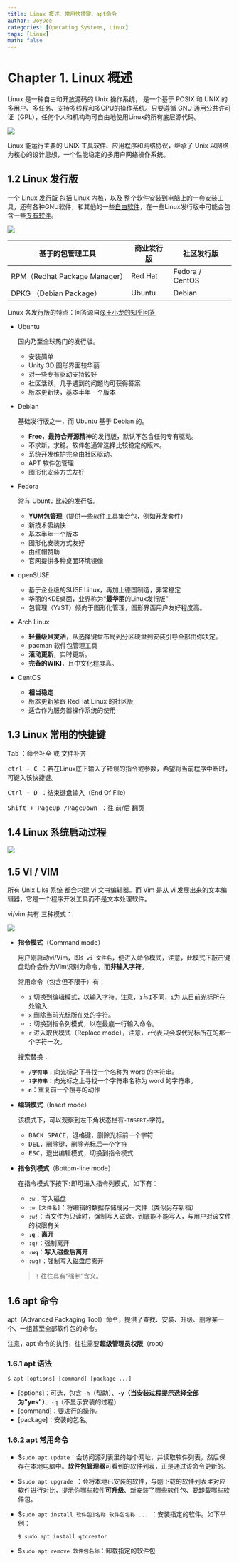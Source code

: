 ```yaml
---
title: Linux 概述、常用快捷键、apt命令
author: JoyDee
categories: [Operating Systems, Linux]
tags: [Linux]
math: false
---
```


# Chapter 1. Linux 概述

Linux 是一种自由和开放源码的 Unix 操作系统， 是一个基于 POSIX 和 UNIX 的多用户、多任务、支持多线程和多CPU的操作系统。只要遵循 GNU 通用公共许可证（GPL），任何个人和机构均可自由地使用Linux的所有底层源代码。

<img src="https://gitee.com/j__strawhat/MyImages/raw/master/img/Linux吉祥物.png"/>

Linux 能运行主要的 UNIX 工具软件、应用程序和网络协议，继承了 Unix 以网络为核心的设计思想，一个性能稳定的多用户网络操作系统。

## 1.2 Linux 发行版

一个 Linux 发行版 包括 Linux 内核，以及 整个软件安装到电脑上的一套安装工具，还有各种GNU软件，和其他的一些[自由软件](https://zh.wikipedia.org/wiki/自由软件)，在一些Linux发行版中可能会包含一些[专有软件](https://zh.wikipedia.org/wiki/专有软件)。

<img src="https://gitee.com/j__strawhat/MyImages/raw/master/img/Linux发行版.jpg"/>

| 基于的包管理工具              | 商业发行版 | 社区发行版      |
| ----------------------------- | ---------- | --------------- |
| RPM（Redhat Package Manager） | Red Hat    | Fedora / CentOS |
| DPKG （Debian Package）       | Ubuntu     | Debian          |

Linux 各发行版的特点：回答源自[@王小龙的知乎回答](https://www.zhihu.com/question/24261540)

+ Ubuntu

  国内乃至全球热门的发行版。

  + 安装简单
  + Unity 3D 图形界面较华丽
  + 对一些专有驱动支持较好
  + 社区活跃，几乎遇到的问题均可获得答案
  + 版本更新快，基本半年一个版本

+ Debian

  基础发行版之一，而 Ubuntu 基于 Debian 的。

  + **Free**，**最符合开源精神**的发行版，默认不包含任何专有驱动。
  + 不求新，求稳。软件包通常选择比较稳定的版本。
  + 系统开发维护完全由社区驱动。
  + APT 软件包管理
  + 图形化安装方式友好

+ Fedora

  常与 Ubuntu 比较的发行版。

  + **YUM包管理**（提供一些软件工具集合包，例如开发套件）
  + 新技术吸纳快
  + 基本半年一个版本
  + 图形化安装方式友好
  + 由红帽赞助
  + 官网提供多种桌面环境镜像

+ openSUSE

  + 基于企业级的SUSE Linux，再加上德国制造，非常稳定
  + 华丽的KDE桌面，业界称为“**最华丽**的Linux发行版”
  + 包管理（YaST）倾向于图形化管理，图形界面用户友好程度高。

+ Arch Linux

  + **轻量级且灵活**，从选择键盘布局到分区硬盘到安装引导全部由你决定。
  + pacman 软件包管理工具
  + **滚动更新**，实时更新。
  + **完备的WIKI**，且中文化程度高。

+ CentOS

  + **相当稳定**
  + 版本更新紧跟 RedHat Linux 的社区版
  + 适合作为服务器操作系统的使用

## 1.3 Linux 常用的快捷键

<kbd>Tab</kbd> ：命令补全 或 文件补齐

<kbd>ctrl + C </kbd> ：若在Linux底下输入了错误的指令或参数，希望将当前程序中断时，可键入该快捷键。

<kbd>Ctrl + D   </kbd> ：结束键盘输入（End Of File）

<kbd>Shift + PageUp /PageDown </kbd>  ：往 前/后 翻页

## 1.4 Linux 系统启动过程

<img src="https://gitee.com/j__strawhat/MyImages/raw/master/img/Linux启动.png"/>

## 1.5 VI / VIM

所有 Unix Like 系统 都会内建 vi 文书编辑器。而 Vim 是从 vi 发展出来的文本编辑器，它是一个程序开发工具而不是文本处理软件。

vi/vim 共有 三种模式：

<img src="https://gitee.com/j__strawhat/MyImages/raw/master/img/20201125142554.png"/>

+ **指令模式**（Command mode）

  用户刚启动vi/Vim，即`$ vi 文件名`，便进入命令模式，注意，此模式下敲击键盘动作会作为Vim识别为命令，而**非输入字符**。

  常用命令（包含但不限于）有：

  + `i` 切换到编辑模式，以输入字符。注意，`i`与`I`不同，`i`为 从目前光标所在处输入
  + `x` 删除当前光标所在处的字符。
  + `:` 切换到指令列模式，以在最底一行输入命令。
  + `r` 进入取代模式（Replace mode），注意，`r`代表只会取代光标所在的那一个字符一次。

  搜索替换：

  + **`/字符串`**：向光标之下寻找一个名称为 word 的字符串。
  + **`?字符串`**：向光标之上寻找一个字符串名称为 word 的字符串。
  + **`n`**：重复前一个搜寻的动作

+ **编辑模式**（Insert mode）

  该模式下，可以观察到左下角状态栏有`-INSERT-`字符。

  + <kbd>BACK SPACE</kbd>，退格键，删除光标前一个字符
  + <kbd>DEL</kbd>，删除键，删除光标后一个字符
  + <kbd>ESC</kbd>，退出编辑模式，切换到指令模式

+ **指令列模式**（Bottom-line mode）

  在指令模式下按下`:`即可进入指令列模式，如下有：

  + `:w`：写入磁盘
  + `:w [文件名]`：将编辑的数据存储成另一文件（类似另存新档）
  + `:w!`：当文件为只读时，强制写入磁盘。到底能不能写入，与用户对该文件的权限有关
  + **`:q`**：**离开**
  + `:q!`：强制离开
  + **`:wq`**：**写入磁盘后离开**
  + `:wq!`：强制写入磁盘后离开

  > `!` 往往具有“强制”含义。

## 1.6 apt 命令

apt（Advanced Packaging Tool）命令，提供了查找、安装、升级、删除某一个、一组甚至全部软件包的命令。

注意，apt 命令的执行，往往需要**超级管理员权限**（root）

### 1.6.1 apt 语法

```shell
$ apt [options] [command] [package ...]
```

+ [options]：可选，包含 `-h`（帮助）、**`-y`（当安装过程提示选择全部为"yes"）**、`-q`（不显示安装的过程）
+ [command]：要进行的操作。
+ [package]：安装的包名。

### 1.6.2 apt 常用命令

+ $`sudo apt update`：会访问源列表里的每个网址，并读取软件列表，然后保存在本地电脑中。**软件包管理器**可看到的软件列表，正是通过该命令更新的。

+ $`sudo apt upgrade `：会将本地已安装的软件，与刚下载的软件列表里对应软件进行对比，提示你哪些软件**可升级**、新安装了哪些软件包、要卸载哪些软件包。

+ $`sudo apt install 软件包1名称 软件包名称 ... `：安装指定的软件。如下举例：

  ```shell
  $ sudo apt install qtcreator
  ```

+ $`sudo apt remove 软件包名称`：卸载指定的软件包